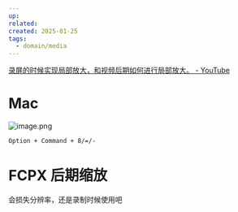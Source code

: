 ```yaml
---
up: 
related: 
created: 2025-01-25
tags:
  - domain/media
---
```



[录屏的时候实现局部放大，和视频后期如何进行局部放大。 - YouTube](https://www.youtube.com/watch?v=wuF1u4R0-XE)


# Mac

![image.png](https://s1.vika.cn/space/2025/01/25/add738605ef4472d9f8fa0124a241138)


`Option + Command + 8/=/-`


# FCPX 后期缩放


会损失分辨率，还是录制时候使用吧

